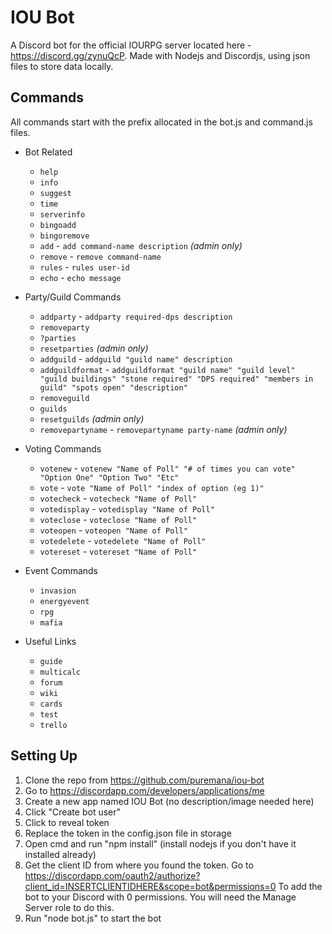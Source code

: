 # IOU Bot
A Discord bot for the official IOURPG server located here - https://discord.gg/zynuQcP.
Made with Nodejs and Discordjs, using json files to store data locally.

## Commands
All commands start with the prefix allocated in the bot.js and command.js files.

- Bot Related
  - `help`
  - `info`
  - `suggest`
  - `time`
  - `serverinfo`
  - `bingoadd`
  - `bingoremove`
  - `add` - `add command-name description` *(admin only)*
  - `remove` - `remove command-name`
  - `rules` - `rules user-id`
  - `echo` - `echo message`

- Party/Guild Commands
  - `addparty` - `addparty required-dps description`
  - `removeparty`
  - `?parties`
  - `resetparties` *(admin only)*
  - `addguild` - `addguild "guild name" description`
  - `addguildformat` - `addguildformat "guild name" "guild level" "guild buildings" "stone required" "DPS required" "members in guild" "spots open" "description"`
  - `removeguild`
  - `guilds`
  - `resetguilds` *(admin only)*
  - `removepartyname` - `removepartyname party-name` *(admin only)*

- Voting Commands
  - `votenew` - `votenew "Name of Poll" "# of times you can vote" "Option One" "Option Two" "Etc"`
  - `vote` - `vote "Name of Poll" "index of option (eg 1)"`
  - `votecheck` - `votecheck "Name of Poll"` 
  - `votedisplay` - `votedisplay "Name of Poll"`
  - `voteclose` - `voteclose "Name of Poll"`
  - `voteopen` - `voteopen "Name of Poll"`
  - `votedelete` - `votedelete "Name of Poll"`
  - `votereset` - `votereset "Name of Poll"`

- Event Commands
  - `invasion`
  - `energyevent`
  - `rpg`
  - `mafia`

- Useful Links
  - `guide`
  - `multicalc`
  - `forum`
  - `wiki`
  - `cards`
  - `test`
  - `trello`

## Setting Up
1) Clone the repo from https://github.com/puremana/iou-bot
2) Go to https://discordapp.com/developers/applications/me
3) Create a new app named IOU Bot (no description/image needed here)
4) Click "Create bot user"
5) Click to reveal token
6) Replace the token in the config.json file in storage
7) Open cmd and run "npm install" (install nodejs if you don't have it installed already)
8) Get the client ID from where you found the token. Go to https://discordapp.com/oauth2/authorize?client_id=INSERTCLIENTIDHERE&scope=bot&permissions=0
To add the bot to your Discord with 0 permissions. You will need the Manage Server role to do this.
9) Run "node bot.js" to start the bot